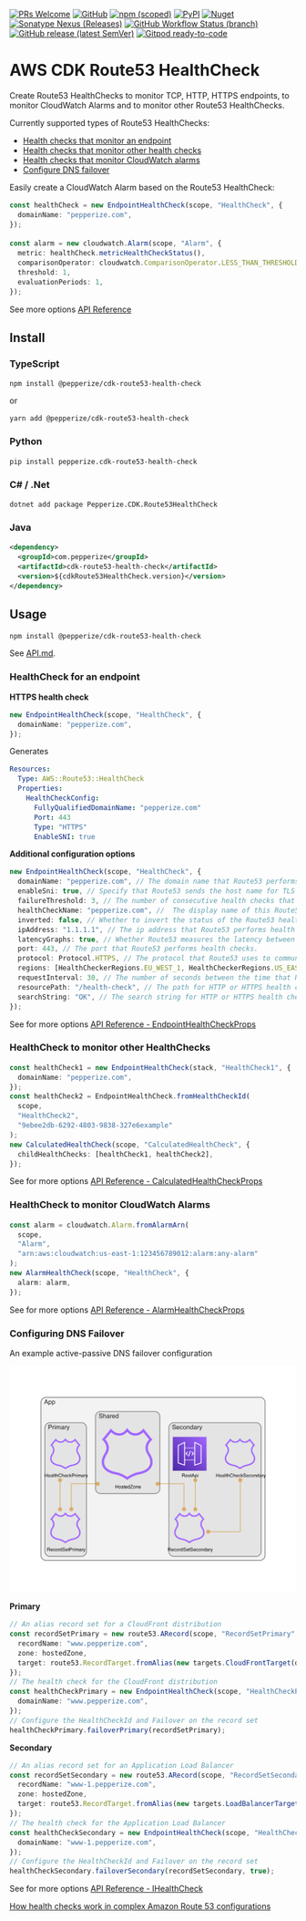 [![PRs Welcome](https://img.shields.io/badge/PRs-welcome-brightgreen.svg?style=flat-square)](https://makeapullrequest.com)
[![GitHub](https://img.shields.io/github/license/pepperize/cdk-route53-health-check?style=flat-square)](https://github.com/pepperize/cdk-route53-health-check/blob/main/LICENSE)
[![npm (scoped)](https://img.shields.io/npm/v/@pepperize/cdk-route53-health-check?style=flat-square)](https://www.npmjs.com/package/@pepperize/cdk-route53-health-check)
[![PyPI](https://img.shields.io/pypi/v/pepperize.cdk-route53-health-check?style=flat-square)](https://pypi.org/project/pepperize.cdk-route53-health-check/)
[![Nuget](https://img.shields.io/nuget/v/Pepperize.CDK.Route53HealthCheck?style=flat-square)](https://www.nuget.org/packages/Pepperize.CDK.Route53HealthCheck/)
[![Sonatype Nexus (Releases)](https://img.shields.io/nexus/r/com.pepperize/cdk-route53-health-check?server=https%3A%2F%2Fs01.oss.sonatype.org%2F&style=flat-square)](https://s01.oss.sonatype.org/content/repositories/releases/com/pepperize/cdk-route53-health-check/)
[![GitHub Workflow Status (branch)](https://img.shields.io/github/actions/workflow/status/pepperize/cdk-route53-health-check/release.yml?branch=main&label=release&style=flat-square)](https://github.com/pepperize/cdk-route53-health-check/actions/workflows/release.yml)
[![GitHub release (latest SemVer)](https://img.shields.io/github/v/release/pepperize/cdk-route53-health-check?sort=semver&style=flat-square)](https://github.com/pepperize/cdk-route53-health-check/releases)
[![Gitpod ready-to-code](https://img.shields.io/badge/Gitpod-ready--to--code-blue?logo=gitpod&style=flat-square)](https://gitpod.io/#https://github.com/pepperize/cdk-route53-health-check)

# AWS CDK Route53 HealthCheck

Create Route53 HealthChecks to monitor TCP, HTTP, HTTPS endpoints, to monitor CloudWatch Alarms and to monitor other Route53 HealthChecks.

Currently supported types of Route53 HealthChecks:

- [Health checks that monitor an endpoint](https://github.com/pepperize/cdk-route53-health-check#healthcheck-for-an-endpoint)
- [Health checks that monitor other health checks](https://github.com/pepperize/cdk-route53-health-check#healthcheck-to-monitor-cloudwatch-alarms)
- [Health checks that monitor CloudWatch alarms](https://github.com/pepperize/cdk-route53-health-check#healthcheck-to-monitor-other-healthchecks)
- [Configure DNS failover](https://github.com/pepperize/cdk-route53-health-check#configuring-dns-failover)

Easily create a CloudWatch Alarm based on the Route53 HealthCheck:

```typescript
const healthCheck = new EndpointHealthCheck(scope, "HealthCheck", {
  domainName: "pepperize.com",
});

const alarm = new cloudwatch.Alarm(scope, "Alarm", {
  metric: healthCheck.metricHealthCheckStatus(),
  comparisonOperator: cloudwatch.ComparisonOperator.LESS_THAN_THRESHOLD,
  threshold: 1,
  evaluationPeriods: 1,
});
```

See more options [API Reference](https://github.com/pepperize/cdk-route53-health-check/blob/main/API.md#@pepperize/cdk-route53-health-check.EndpointHealthCheckProps)

## Install

### TypeScript

```shell
npm install @pepperize/cdk-route53-health-check
```

or

```shell
yarn add @pepperize/cdk-route53-health-check
```

### Python

```shell
pip install pepperize.cdk-route53-health-check
```

### C# / .Net

```
dotnet add package Pepperize.CDK.Route53HealthCheck
```

### Java

```xml
<dependency>
  <groupId>com.pepperize</groupId>
  <artifactId>cdk-route53-health-check</artifactId>
  <version>${cdkRoute53HealthCheck.version}</version>
</dependency>
```

## Usage

```shell
npm install @pepperize/cdk-route53-health-check
```

See [API.md](https://github.com/pepperize/cdk-route53-health-check/blob/main/API.md).

### HealthCheck for an endpoint

**HTTPS health check**

```typescript
new EndpointHealthCheck(scope, "HealthCheck", {
  domainName: "pepperize.com",
});
```

Generates

```yaml
Resources:
  Type: AWS::Route53::HealthCheck
  Properties:
    HealthCheckConfig:
      FullyQualifiedDomainName: "pepperize.com"
      Port: 443
      Type: "HTTPS"
      EnableSNI: true
```

**Additional configuration options**

```typescript
new EndpointHealthCheck(scope, "HealthCheck", {
  domainName: "pepperize.com", // The domain name that Route53 performs health checks on. Route53 resolves the IP address and performs the lookup.
  enableSni: true, // Specify that Route53 sends the host name for TLS negotiation.
  failureThreshold: 3, // The number of consecutive health checks that an endpoint must pass or fail for Route53 to change the current status of the endpoint between healthy and unhealthy.
  healthCheckName: "pepperize.com", //	The display name of this Route53 HealthCheck.
  inverted: false, // Whether to invert the status of the Route53 health check status.
  ipAddress: "1.1.1.1", // The ip address that Route53 performs health checks on. Optionally a domain name may be given.
  latencyGraphs: true, // Whether Route53 measures the latency between health checkers in multiple AWS regions and your endpoint, and displays a CloudWatch latency graphs in the Route53 console.
  port: 443, // The port that Route53 performs health checks.
  protocol: Protocol.HTTPS, // The protocol that Route53 uses to communicate with the endpoint.
  regions: [HealthCheckerRegions.EU_WEST_1, HealthCheckerRegions.US_EAST_1, HealthCheckerRegions.US_WEST_1], // The list of regions from which Route53 health checkers check the endpoint.
  requestInterval: 30, // The number of seconds between the time that Route53 gets a response from your endpoint and the time that it sends the next health check request.
  resourcePath: "/health-check", // The path for HTTP or HTTPS health checks.
  searchString: "OK", // The search string for HTTP or HTTPS health checks.
});
```

See for more options [API Reference - EndpointHealthCheckProps](https://github.com/pepperize/cdk-route53-health-check/blob/main/API.md#endpointhealthcheckprops-)

### HealthCheck to monitor other HealthChecks

```typescript
const healthCheck1 = new EndpointHealthCheck(stack, "HealthCheck1", {
  domainName: "pepperize.com",
});
const healthCheck2 = EndpointHealthCheck.fromHealthCheckId(
  scope,
  "HealthCheck2",
  "9ebee2db-6292-4803-9838-327e6example"
);
new CalculatedHealthCheck(scope, "CalculatedHealthCheck", {
  childHealthChecks: [healthCheck1, healthCheck2],
});
```

See for more options [API Reference - CalculatedHealthCheckProps](https://github.com/pepperize/cdk-route53-health-check/blob/main/API.md#calculatedhealthcheckprops-)

### HealthCheck to monitor CloudWatch Alarms

```typescript
const alarm = cloudwatch.Alarm.fromAlarmArn(
  scope,
  "Alarm",
  "arn:aws:cloudwatch:us-east-1:123456789012:alarm:any-alarm"
);
new AlarmHealthCheck(scope, "HealthCheck", {
  alarm: alarm,
});
```

See for more options [API Reference - AlarmHealthCheckProps](https://github.com/pepperize/cdk-route53-health-check/blob/main/API.md#alarmhealthcheckprops-)

### Configuring DNS Failover

An example active-passive DNS failover configuration

![DNS failover](https://github.com/pepperize/cdk-route53-health-check/blob/main/diagram.png)

**Primary**

```typescript
// An alias record set for a CloudFront distribution
const recordSetPrimary = new route53.ARecord(scope, "RecordSetPrimary", {
  recordName: "www.pepperize.com",
  zone: hostedZone,
  target: route53.RecordTarget.fromAlias(new targets.CloudFrontTarget(distribution)),
});
// The health check for the CloudFront distribution
const healthCheckPrimary = new EndpointHealthCheck(scope, "HealthCheckPrimary", {
  domainName: "www.pepperize.com",
});
// Configure the HealthCheckId and Failover on the record set
healthCheckPrimary.failoverPrimary(recordSetPrimary);
```

**Secondary**

```typescript
// An alias record set for an Application Load Balancer
const recordSetSecondary = new route53.ARecord(scope, "RecordSetSecondary", {
  recordName: "www-1.pepperize.com",
  zone: hostedZone,
  target: route53.RecordTarget.fromAlias(new targets.LoadBalancerTarget(alb)),
});
// The health check for the Application Load Balancer
const healthCheckSecondary = new EndpointHealthCheck(scope, "HealthCheckSecondary", {
  domainName: "www-1.pepperize.com",
});
// Configure the HealthCheckId and Failover on the record set
healthCheckSecondary.failoverSecondary(recordSetSecondary, true);
```

See for more options [API Reference - IHealthCheck](https://github.com/pepperize/cdk-route53-health-check/blob/main/API.md#ihealthcheck-)

[How health checks work in complex Amazon Route 53 configurations](https://docs.aws.amazon.com/Route53/latest/DeveloperGuide/dns-failover-complex-configs.html)
